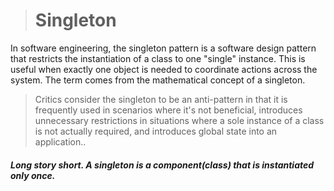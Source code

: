 ><h1>Singleton</h1>

In software engineering, the singleton pattern is a software design pattern that restricts the instantiation of a class to one "single" instance.
This is useful when exactly one object is needed to coordinate actions across the system. The term comes from the mathematical concept of a singleton.

>Critics consider the singleton to be an anti-pattern in that it is frequently used in scenarios where it's not beneficial, introduces unnecessary restrictions in situations where a sole instance of a class is not actually required, and introduces global state into an application..

<h5>Long story short. A singleton is a component(class) that is instantiated only once.</h5>
